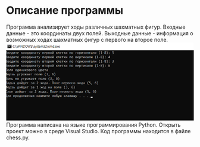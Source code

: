 Описание программы
====================
Программа анализирует ходы различных шахматных фигур.
Входные данные - это координаты двух полей. Выходные данные - информация о возможных ходах шахматных фигур с первого на второе поле.
![](photo.png)
Программа написана на языке программирования Python. Открыть проект можно в среде Visual Studio. Код программы находится в файле chess.py. 

